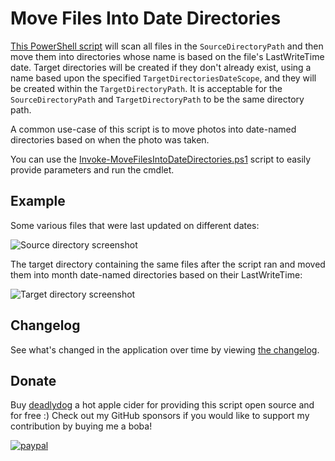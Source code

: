 # Move Files Into Date Directories

[This PowerShell script](src/MoveFilesIntoDateDirectories.ps1) will scan all files in the `SourceDirectoryPath` and then move them into directories whose name is based on the file's LastWriteTime date.
Target directories will be created if they don't already exist, using a name based upon the specified `TargetDirectoriesDateScope`, and they will be created within the `TargetDirectoryPath`.
It is acceptable for the `SourceDirectoryPath` and `TargetDirectoryPath` to be the same directory path.

A common use-case of this script is to move photos into date-named directories based on when the photo was taken.

You can use the [Invoke-MoveFilesIntoDateDirectories.ps1](src/Invoke-MoveFilesIntoDateDirectories.ps1) script to easily provide parameters and run the cmdlet.

## Example

Some various files that were last updated on different dates:

![Source directory screenshot](docs/Images/SourceDirectoryScreenshot.png)

The target directory containing the same files after the script ran and moved them into month date-named directories based on their LastWriteTime:

![Target directory screenshot](docs/Images/TargetDirectoryScreenshot.png)

## Changelog

See what's changed in the application over time by viewing [the changelog](Changelog.md).

## Donate

Buy [deadlydog](https://github.com/deadlydog/MoveFilesIntoDateDirectories) a hot apple cider for providing this script open source and for free :)
Check out my GitHub sponsors if you would like to support my contribution by buying me a boba!

[![paypal](https://www.paypalobjects.com/en_US/i/btn/btn_donateCC_LG.gif)](https://www.paypal.me/deadlydogDan/2USD)
